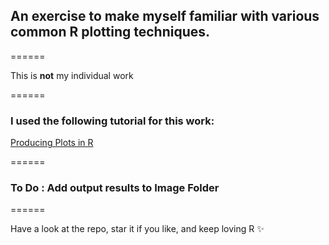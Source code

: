 
## An exercise to make myself familiar with various common R plotting techniques.

======

This is **not** my individual work

======

### I used the following tutorial for this work:

[Producing Plots in R](http://www.harding.edu/fmccown/r/)

======

### To Do : Add output results to **Image Folder**
======

Have a look at the repo, star it if you like, and keep loving R :sparkles:




















